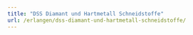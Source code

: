 ```yaml
---
title: "DSS Diamant und Hartmetall Schneidstoffe"
url: /erlangen/dss-diamant-und-hartmetall-schneidstoffe/
---
```

